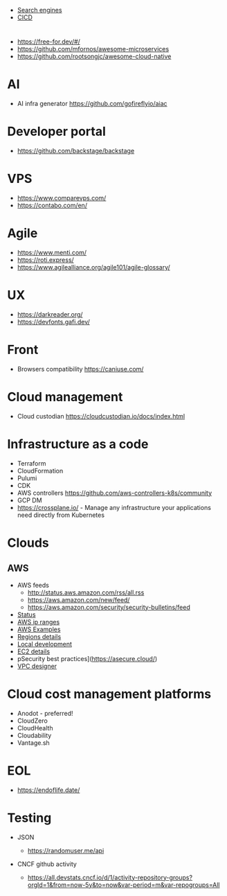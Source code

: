 - [Search engines](https://github.com/y0zg/awesome-tools/blob/main/search.md)
- [CICD](https://github.com/y0zg/awesome-tools/blob/main/cicd.md)
#
- https://free-for.dev/#/
- https://github.com/mfornos/awesome-microservices
- https://github.com/rootsongjc/awesome-cloud-native

# AI
  - AI infra generator https://github.com/gofireflyio/aiac

# Developer portal
  - https://github.com/backstage/backstage
    
# VPS
  - https://www.comparevps.com/
  - https://contabo.com/en/
 
# Agile
   - https://www.menti.com/
   - https://roti.express/
   - https://www.agilealliance.org/agile101/agile-glossary/

# UX
  - https://darkreader.org/
  - https://devfonts.gafi.dev/
    
# Front
   - Browsers compatibility https://caniuse.com/

# Cloud management
- Cloud custodian https://cloudcustodian.io/docs/index.html

# Infrastructure as a code

- Terraform
- CloudFormation
- Pulumi
- CDK
- AWS controllers https://github.com/aws-controllers-k8s/community
- GCP DM
- https://crossplane.io/ - Manage any infrastructure your applications need directly from Kubernetes

# Clouds 

## AWS
  - AWS feeds
    - http://status.aws.amazon.com/rss/all.rss
    - https://aws.amazon.com/new/feed/
    - https://aws.amazon.com/security/security-bulletins/feed
  - [Status](https://stop.lying.cloud/)
  - [AWS ip ranges](https://ip-ranges.amazonaws.com/ip-ranges.json)
  - [AWS Examples](https://github.com/aws-quickstart)
  - [Regions details](https://awsregion.info/)
  - [Local development](https://github.com/localstack/localstack)
  - [EC2 details](https://www.ec2instances.info/)
  - pSecurity best practices](https://asecure.cloud/)
  - [VPC designer](https://vpcdesigner.com/)

# Cloud cost management platforms
  - Anodot - preferred!
  - CloudZero
  - CloudHealth
  - Cloudability
  - Vantage.sh
   
# EOL
   - https://endoflife.date/


# Testing
  - JSON 
    - https://randomuser.me/api

- CNCF github activity
  - https://all.devstats.cncf.io/d/1/activity-repository-groups?orgId=1&from=now-5y&to=now&var-period=m&var-repogroups=All
